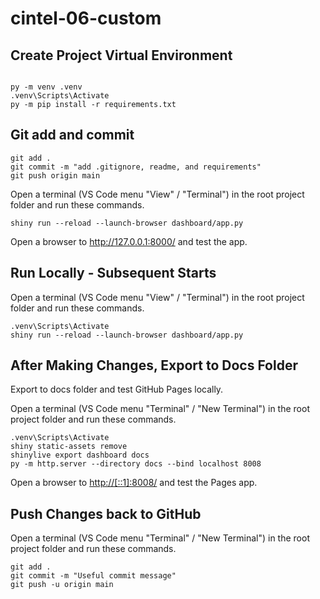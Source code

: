 # cintel-06-custom

## Create Project Virtual Environment

```shell

py -m venv .venv
.venv\Scripts\Activate
py -m pip install -r requirements.txt

```

## Git add and commit 

```shell
git add .
git commit -m "add .gitignore, readme, and requirements"
git push origin main
```


Open a terminal (VS Code menu "View" / "Terminal") in the root project folder and run these commands.

```shell
shiny run --reload --launch-browser dashboard/app.py
```

Open a browser to <http://127.0.0.1:8000/> and test the app.

## Run Locally - Subsequent Starts

Open a terminal (VS Code menu "View" / "Terminal") in the root project folder and run these commands.

```shell
.venv\Scripts\Activate
shiny run --reload --launch-browser dashboard/app.py
```

## After Making Changes, Export to Docs Folder

Export to docs folder and test GitHub Pages locally.

Open a terminal (VS Code menu "Terminal" / "New Terminal") in the root project folder and run these commands.

```shell
.venv\Scripts\Activate
shiny static-assets remove
shinylive export dashboard docs
py -m http.server --directory docs --bind localhost 8008
```

Open a browser to <http://[::1]:8008/> and test the Pages app.

## Push Changes back to GitHub

Open a terminal (VS Code menu "Terminal" / "New Terminal") in the root project folder and run these commands.

```shell
git add .
git commit -m "Useful commit message"
git push -u origin main
```
